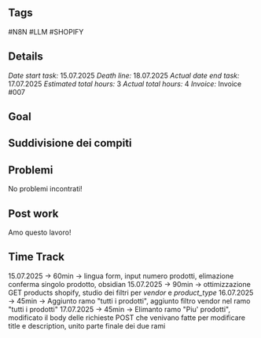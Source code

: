 ## Tags
#N8N
#LLM 
#SHOPIFY

## Details
*Date start task:* 15.07.2025
*Death line:* 18.07.2025
*Actual date end task:* 17.07.2025
*Estimated total hours:* 3
*Actual total hours:* 4
*Invoice:* Invoice #007

## Goal

## Suddivisione dei compiti

## Problemi
No problemi incontrati!
## Post work 
Amo questo lavoro!
## Time Track
15.07.2025 -> 60min -> lingua form, input numero prodotti, elimazione conferma singolo prodotto, obsidian
15.07.2025 -> 90min -> ottimizzazione GET products shopify, studio dei filtri per *vendor* e *product_type*
16.07.2025 -> 45min -> Aggiunto ramo "tutti i prodotti", aggiunto filtro vendor nel ramo "tutti i prodotti"
17.07.2025 -> 45min -> Elimanto ramo "Piu' prodotti", modificato il body delle richieste POST che venivano fatte per modificare title e description, unito parte finale dei due rami